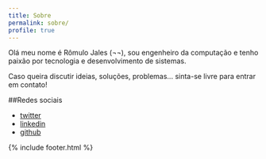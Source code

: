 ```yaml
---
title: Sobre
permalink: sobre/
profile: true
---
```

  
Olá meu nome é Rômulo Jales (¬¬), sou engenheiro da computação e tenho paixão por tecnologia e desenvolvimento de sistemas.

Caso queira discutir ideias, soluções, problemas... sinta-se livre para entrar em contato!

##Redes sociais

* [twitter][twitter]
* [linkedin][linkedin]
* [github][github]

{% include footer.html %}

[twitter]: http://twitter.com/romulojales
[github]: http://github.com/romulojales
[linkedin]: https://www.linkedin.com/in/romulojales

